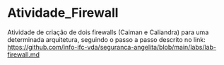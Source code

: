 # Atividade_Firewall
Atividade de criação de dois firewalls (Caiman e Caliandra) para uma determinada arquitetura, seguindo o passo a passo descrito no link: https://github.com/info-ifc-vda/seguranca-angelita/blob/main/labs/lab-firewall.md
